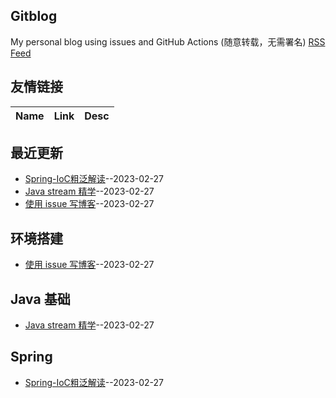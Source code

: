 ## Gitblog
My personal blog using issues and GitHub Actions (随意转载，无需署名)
[RSS Feed](https://raw.githubusercontent.com/Winniekun/article/master/feed.xml)
## 友情链接
| Name | Link | Desc | 
 | ---- | ---- | ---- |
## 最近更新
- [Spring-IoC粗泛解读](https://github.com/Winniekun/article/issues/4)--2023-02-27
- [Java stream 精学](https://github.com/Winniekun/article/issues/3)--2023-02-27
- [使用 issue 写博客](https://github.com/Winniekun/article/issues/2)--2023-02-27
## 环境搭建
- [使用 issue 写博客](https://github.com/Winniekun/article/issues/2)--2023-02-27
## Java 基础
- [Java stream 精学](https://github.com/Winniekun/article/issues/3)--2023-02-27
## Spring
- [Spring-IoC粗泛解读](https://github.com/Winniekun/article/issues/4)--2023-02-27
